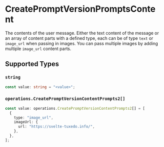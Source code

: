 # CreatePromptVersionPromptsContent

The contents of the user message. Either the text content of the message or an array of content parts with a defined type, each can be of type `text` or `image_url` when passing in images. You can pass multiple images by adding multiple `image_url` content parts. 


## Supported Types

### `string`

```typescript
const value: string = "<value>";
```

### `operations.CreatePromptVersionContentPrompts2[]`

```typescript
const value: operations.CreatePromptVersionContentPrompts2[] = [
  {
    type: "image_url",
    imageUrl: {
      url: "https://svelte-tuxedo.info/",
    },
  },
];
```


